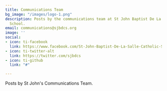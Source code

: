 ```yaml
---
title: Communications Team
bg_image: "/images/logo-1.png"
description: Posts by the communications team at St John Baptist De La Salle Catholic
  School.
email: communications@sjbdcs.org
image: ''
social:
- icon: ti-facebook
  link: https://www.facebook.com/St-John-Baptist-De-La-Salle-Catholic-School-Addis-Ababa-100741619343302
- icon: ti-twitter-alt
  link: https://twitter.com/sjbdcs
- icon: ti-github
  link: "#"

---
```

Posts by St John's Communications Team.